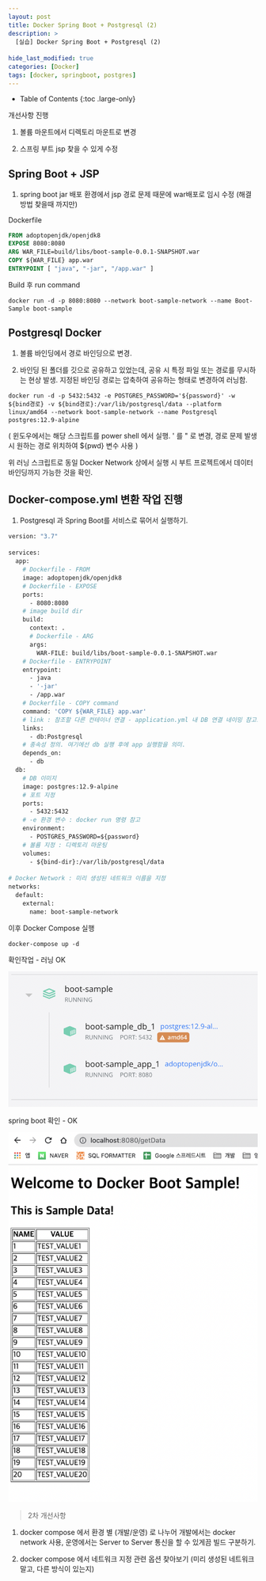 ```yaml
---
layout: post
title: Docker Spring Boot + Postgresql (2)
description: >
  [실습] Docker Spring Boot + Postgresql (2)

hide_last_modified: true
categories: [Docker]
tags: [docker, springboot, postgres]
---
```


- Table of Contents
{:toc .large-only}

개선사항 진행

1. 볼륨 마운트에서 디렉토리 마운트로 변경

2. 스프링 부트 jsp 찾을 수 있게 수정

## Spring Boot + JSP

1. spring boot jar 배포 환경에서 jsp 경로 문제 때문에 war배포로 임시 수정 (해결방법 찾을때 까지만)

Dockerfile

```dockerfile
FROM adoptopenjdk/openjdk8
EXPOSE 8080:8080
ARG WAR_FILE=build/libs/boot-sample-0.0.1-SNAPSHOT.war
COPY ${WAR_FILE} app.war
ENTRYPOINT [ "java", "-jar", "/app.war" ]
```

Build 후 run command

```
docker run -d -p 8080:8080 --network boot-sample-network --name Boot-Sample boot-sample
```

## Postgresql Docker

1. 볼륨 바인딩에서 경로 바인딩으로 변경.

2. 바인딩 된 폴더를 깃으로 공유하고 있었는데, 공유 시 특정 파일 또는 경로를 무시하는 현상 발생. 지정된 바인딩 경로는 압축하여 공유하는 형태로 변경하여 러닝함.

```
docker run -d -p 5432:5432 -e POSTGRES_PASSWORD='${password}' -w ${bind경로} -v ${bind경로}:/var/lib/postgresql/data --platform linux/amd64 --network boot-sample-network --name Postgresql postgres:12.9-alpine
```

( 윈도우에서는 해당 스크립트를 power shell 에서 실행. ' 를 " 로 변경, 경로 문제 발생 시 원하는 경로 위치하여 ${pwd} 변수 사용 )

위 러닝 스크립트로 동일 Docker Network 상에서 실행 시 부트 프로젝트에서 데이터 바인딩까지 가능한 것을 확인.

## Docker-compose.yml 변환 작업 진행

1. Postgresql 과 Spring Boot를 서비스로 묶어서 실행하기.

```dockerfile
version: "3.7"

services:
  app:
    # Dockerfile - FROM
    image: adoptopenjdk/openjdk8
    # Dockerfile - EXPOSE
    ports:
      - 8080:8080
    # image build dir
    build:
      context: .
      # Dockerfile - ARG
      args:
        WAR-FILE: build/libs/boot-sample-0.0.1-SNAPSHOT.war
    # Dockerfile - ENTRYPOINT
    entrypoint:
      - java
      - '-jar'
      - /app.war
    # Dockerfile - COPY command
    command: 'COPY ${WAR_FILE} app.war'
    # link : 참조할 다른 컨테이너 연결 - application.yml 내 DB 연결 네이밍 참고.
    links:
      - db:Postgresql
    # 종속성 정의. 여기에선 db 실행 후에 app 실행함을 의미.
    depends_on:
      - db
  db:
    # DB 이미지
    image: postgres:12.9-alpine
    # 포트 지정
    ports:
      - 5432:5432
    # -e 환경 변수 : docker run 명령 참고
    environment:
      - POSTGRES_PASSWORD=${password}
    # 볼륨 지정 : 디렉토리 마운팅
    volumes:
      - ${bind-dir}:/var/lib/postgresql/data

# Docker Network : 미리 생성된 네트워크 이름을 지정
networks:
  default:
    external:
      name: boot-sample-network
```

이후 Docker Compose 실행

```
docker-compose up -d
```

확인작업 - 러닝 OK

![dockerboot2-1](/assets/img/Docker/dockerboot2-1.png)

spring boot 확인 - OK

![dockerboot2-2](/assets/img/Docker/dockerboot2-2.png)

> 2차 개선사항

1. docker compose 에서 환경 별 (개발/운영) 로 나누어 개발에서는 docker network 사용, 운영에서는 Server to Server 통신을 할 수 있게끔 빌드 구분하기.

2. docker compose 에서 네트워크 지정 관련 옵션 찾아보기 (미리 생성된 네트워크 말고, 다른 방식이 있는지)
